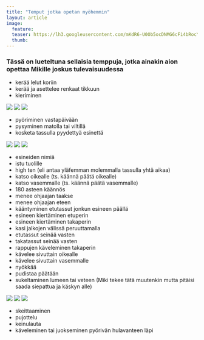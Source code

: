 ```yaml
---
title: "Temput jotka opetan myöhemmin"
layout: article
image:
  feature:
  teaser: https://lh3.googleusercontent.com/mKdR6-U0Ob5ocDNMG6cFi4bRocYUQ41a3jjkxVlfgFo=w245-h163-no
  thumb:
---
```


### Tässä on lueteltuna sellaisia temppuja, jotka ainakin aion opettaa Mikille joskus tulevaisuudessa

* kerää lelut koriin
* kerää ja asettelee renkaat tikkuun
* kieriminen
 
![](https://lh3.googleusercontent.com/34tHDBuSTZ6WlATCZ9guw6scml_T2HVCecvvfU7bIEE=w245-h163-no) ![](https://lh3.googleusercontent.com/lEPxTC6wS760DhZWT_RBVQBaS0CJOk3oYygxenFnbp8=w245-h163-no) ![](https://lh3.googleusercontent.com/MA9ohq_SKEBIbe31t-sKsH9ARirr7I-XOL2Xq8sjgao=w245-h163-no)

* pyöriminen vastapäivään
* pysyminen matolla tai viltillä
* kosketa tassulla pyydettyä esinettä

![](https://lh3.googleusercontent.com/84eAphZaz6OzxiP9D29uk-q657WIeWQRDSX5-jitvyw=w245-h167-no) ![](https://lh3.googleusercontent.com/0a1jAwlz-ooFbESzwrQ4FEd1QOlRkkFhQ2EjJ_MHOBw=w245-h166-no) ![](https://lh3.googleusercontent.com/Nz9JDJjaY7qCLuVzKrhMj28rR5YcgNXE9EFZ8pgldN4=w245-h174-no)

* esineiden nimiä
* istu tuolille
* high ten (eli antaa yläfemman molemmalla tassulla yhtä aikaa)
* katso oikealle (ts. käännä päätä oikealle)
* katso vasemmalle (ts. käännä päätä vasemmalle)
* 180 asteen käännös
* menee ohjaajan taakse
* menee ohjaajan eteen
* kääntyminen etutassut jonkun esineen päällä
* esineen kiertäminen etuperin
* esineen kiertäminen takaperin
* kasi jalkojen välissä peruuttamalla
* etutassut seinää vasten
* takatassut seinää vasten
* rappujen käveleminen takaperin
* kävelee sivuttain oikealle
* kävelee sivuttain vasemmalle
* nyökkää
* pudistaa päätään
* sukeltaminen lumeen tai veteen (Miki tekee tätä muutenkin mutta pitäisi saada siepattua ja käskyn alle)

![](https://lh3.googleusercontent.com/jq57m6qJQgh7BaT9kQPL8r5jRvm_926kREZZ_JWQT5c=w245-h166-no) ![](https://lh3.googleusercontent.com/dblPUtR8DrhRCyJYr-c22yh80ZNVgYyecrcGjNm-WSk=w245-h165-no) ![](https://lh3.googleusercontent.com/T2CKAtYE29ttdZG0BO7zvCqLAFI5XhlsuT2XYpl5hC4=w245-h155-no)

* skeittaaminen
* pujottelu
* keinulauta
* käveleminen tai juokseminen pyörivän hulavanteen läpi
